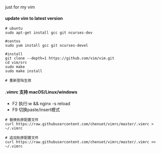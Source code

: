 just for my vim

#### update vim to latest version

``` 
# ubuntu
sudo apt-get install gcc git ncurses-dev

#centos
sudo yum install gcc git ncurses-devel

#install
git clone --depth=1 https://github.com/vim/vim.git
cd vim/src
sudo make
sudo make install

# 重新登陆生效
```

#### .vimrc 支持 macOS/Linux/windows

- F2 执行:w && nginx -s reload
- F9 切换paste/insert模式

```
# 替换到原配置文件
curl https://raw.githubusercontent.com/chenset/vimrc/master/.vimrc > ~/.vimrc

# 追加到原配置文件
curl https://raw.githubusercontent.com/chenset/vimrc/master/.vimrc >> ~/.vimrc
```
